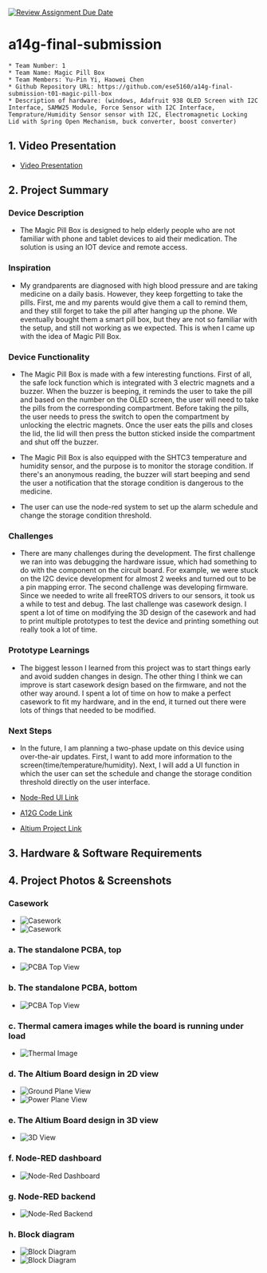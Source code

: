 [![Review Assignment Due Date](https://classroom.github.com/assets/deadline-readme-button-24ddc0f5d75046c5622901739e7c5dd533143b0c8e959d652212380cedb1ea36.svg)](https://classroom.github.com/a/kzkUPShx)
# a14g-final-submission

    * Team Number: 1
    * Team Name: Magic Pill Box
    * Team Members: Yu-Pin Yi, Haowei Chen
    * Github Repository URL: https://github.com/ese5160/a14g-final-submission-t01-magic-pill-box
    * Description of hardware: (windows, Adafruit 938 OLED Screen with I2C Interface, SAMW25 Module, Force Sensor with I2C Interface, Temprature/Humidity Sensor sensor with I2C, Electromagnetic Locking Lid with Spring Open Mechanism, buck converter, boost converter) 

## 1. Video Presentation

- [Video Presentation](https://youtu.be/nQqyR8lDyXY?si=AE45nUH7O6IaNKej)

## 2. Project Summary

### Device Description

- The Magic Pill Box is designed to help elderly people who are not familiar with phone and tablet devices to aid their medication. The solution is using an IOT device and remote access. 

### Inspiration

- My grandparents are diagnosed with high blood pressure and are taking medicine on a daily basis. However, they keep forgetting to take the pills. First, me and my parents would give them a call to remind them, and they still forget to take the pill after hanging up the phone. We eventually bought them a smart pill box, but they are not so familiar with the setup, and still not working as we expected. This is when I came up with the idea of Magic Pill Box. 

### Device Functionality

- The Magic Pill Box is made with a few interesting functions. First of all, the safe lock function which is integrated with 3 electric magnets and a buzzer. When the buzzer is beeping, it reminds the user to take the pill and based on the number on the OLED screen, the user will need to take the pills from the corresponding compartment. Before taking the pills, the user needs to press the switch to open the compartment by unlocking the electric magnets. Once the user eats the pills and closes the lid, the lid will then press the button sticked inside the compartment and shut off the buzzer. 

- The Magic Pill Box is also equipped with the SHTC3 temperature and humidity sensor, and the purpose is to monitor the storage condition. If there's an anonymous reading, the buzzer will start beeping and send the user a notification that the storage condition is dangerous to the medicine.

- The user can use the node-red system to set up the alarm schedule and change the storage condition threshold.

### Challenges

- There are many challenges during the development. The first challenge we ran into was debugging the hardware issue, which had something to do with the component on the circuit board. For example, we were stuck on the I2C device development for almost 2 weeks and turned out to be a pin mapping error. The second challenge was developing firmware. Since we needed to write all freeRTOS drivers to our sensors, it took us a while to test and debug. The last challenge was casework design. I spent a lot of time on modifying the 3D design of the casework and had to print multiple prototypes to test the device and printing something out really took a lot of time. 

### Prototype Learnings

- The biggest lesson I learned from this project was to start things early and avoid sudden changes in design. The other thing I think we can improve is start casework design based on the firmware, and not the other way around. I spent a lot of time on how to make a perfect casework to fit my hardware, and in the end, it turned out there were lots of things that needed to be modified.

### Next Steps

- In the future, I am planning a two-phase update on this device using over-the-air updates. First, I want to add more information to the screen(time/temperature/humidity). Next, I will add a UI function in which the user can set the schedule and change the storage condition threshold directly on the user interface. 


- [Node-Red UI Link](http://52.186.82.19:1880/ui/)
- [A12G Code Link](https://github.com/ese5160/a12g-firmware-drivers-t01-magic-pill-box)
- [Altium Project Link](https://upenn-eselabs.365.altium.com/designs/2E1710E5-2220-46EC-B8F9-26C9D24CF3C1)

## 3. Hardware & Software Requirements

## 4. Project Photos & Screenshots

### Casework

- ![Casework](img/casework2.jpg)
- ![Casework](img/casework1.jpg)

### a. The standalone PCBA, top

- ![PCBA Top View](img/board_front.jpg)

### b. The standalone PCBA, bottom

- ![PCBA Top View](img/board_back.jpg)

### c. Thermal camera images while the board is running under load 

- ![Thermal Image](img/heatgun.jpg)

### d. The Altium Board design in 2D view

- ![Ground Plane View](img/ground.png)
- ![Power Plane View](img/power.png)

### e. The Altium Board design in 3D view

- ![3D View](img/3dView.png)

### f. Node-RED dashboard

- ![Node-Red Dashboard](img/node_red_UI.png)

### g. Node-RED backend

- ![Node-Red Backend](img/node_red_backEnd.png)

### h. Block diagram

- ![Block Diagram](img/system_diagram.png)
- ![Block Diagram](img/block_diagram.png)